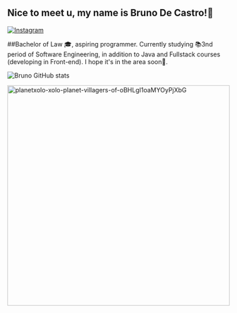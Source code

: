 ##                                                  Nice to meet u, my name is Bruno De Castro!🖖 

[![Instagram](https://img.shields.io/badge/Instagram-E4405F?style=for-the-badge&logo=instagram&logoColor=white)](https://instagram.com/brunoccs100)

##Bachelor of Law 🎓, aspiring programmer. Currently studying 📚3nd period of Software Engineering, in addition to Java and Fullstack courses (developing in Front-end). I hope it's in the area soon🚀.

![Bruno GitHub stats](https://github-readme-stats.vercel.app/api?username=browndark&show_icons=true&theme=dracula)

<a href="[https://giphy.com/gifs/planetxolo-xolo-planet-villagers-of-oBHLgI1oaMYOyPjXbG](https://i.giphy.com/media/v1.Y2lkPTc5MGI3NjExb2hiZ28zYmMzdTRlZmRyYzJkYjFsemFoMGgzdWJhOGhoMmllOHI0MCZlcD12MV9pbnRlcm5hbF9naWZfYnlfaWQmY3Q9Zw/2IudUHdI075HL02Pkk/giphy.gif)">
  <img align='right' src='[https://giphy.com/gifs/yay-keyboard-yaypegs-U3jLeIfHfsHjCgdfTu](https://i.giphy.com/media/v1.Y2lkPTc5MGI3NjExb2hiZ28zYmMzdTRlZmRyYzJkYjFsemFoMGgzdWJhOGhoMmllOHI0MCZlcD12MV9pbnRlcm5hbF9naWZfYnlfaWQmY3Q9Zw/2IudUHdI075HL02Pkk/giphy.gif)' width='100%' height='500' alt='planetxolo-xolo-planet-villagers-of-oBHLgI1oaMYOyPjXbG'>
</a>

